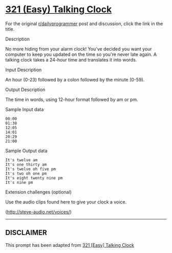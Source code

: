 # [321 (Easy) Talking Clock](https://www.reddit.com/r/dailyprogrammer/comments/6jr76h/20170627_challenge_321_easy_talking_clock/)

For the original [r/dailyprogrammer](https://www.reddit.com/r/dailyprogrammer/) post and discussion, click the link in the title.

Description

No more hiding from your alarm clock! You've decided you want your computer to keep you updated on the time so you're never late again. A talking clock takes a 24-hour time and translates it into words. 

Input Description

An hour (0-23) followed by a colon followed by the minute (0-59).

Output Description

The time in words, using 12-hour format followed by am or pm. 

Sample Input data


```
00:00
01:30
12:05
14:01
20:29
21:00
```
Sample Output data


```
It's twelve am
It's one thirty am
It's twelve oh five pm
It's two oh one pm
It's eight twenty nine pm
It's nine pm
```
Extension challenges (optional)

Use the audio clips found here to give your clock a voice.

(http://steve-audio.net/voices/)

----
## **DISCLAIMER**
This prompt has been adapted from [321 [Easy] Talking Clock](https://www.reddit.com/r/dailyprogrammer/comments/6jr76h/20170627_challenge_321_easy_talking_clock/
)
